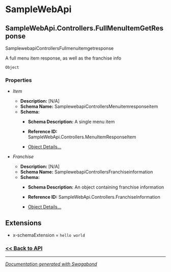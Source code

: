 
# SampleWebApi

## SampleWebApi.Controllers.FullMenuItemGetResponse

SamplewebapiControllersFullmenuitemgetresponse

A full menu item response, as well as the franchise info


`Object`

### Properties


* *Item*
    * **Description:** [N/A]
    * **Schema Name:** SamplewebapiControllersMenuitemresponseitem
    * **Schema:** 
        * **Schema Description:** A single menu item
 
        * **Reference ID:** SampleWebApi.Controllers.MenuItemResponseItem
        * [Object Details...](../schema/SamplewebapiControllersMenuitemresponseitem.md)
    

* *Franchise*
    * **Description:** [N/A]
    * **Schema Name:** SamplewebapiControllersFranchiseinformation
    * **Schema:** 
        * **Schema Description:** An object containing franchise information
 
        * **Reference ID:** SampleWebApi.Controllers.FranchiseInformation
        * [Object Details...](../schema/SamplewebapiControllersFranchiseinformation.md)
    




## Extensions
* x-schemaExtension = `hello world`


### [<< Back to API](../SampleWebApi.Readme.md)

*** 

*[Documentation generated with Swagabond](https://github.com/jordanbleu/swagabond)*

